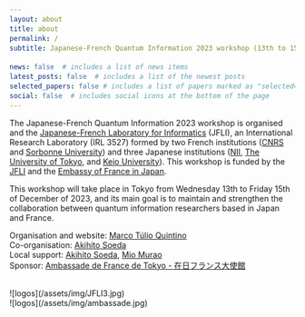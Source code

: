 ```yaml
---
layout: about
title: about
permalink: /
subtitle: Japanese-French Quantum Information 2023 workshop (13th to 15th December 2023)

news: false  # includes a list of news items
latest_posts: false  # includes a list of the newest posts
selected_papers: false # includes a list of papers marked as "selected={true}"
social: false  # includes social icons at the bottom of the page
---
```


The Japanese-French Quantum Information 2023 workshop is organised and the [Japanese-French Laboratory for Informatics](https://jfli.cnrs.fr) (JFLI), an International Research Laboratory (IRL 3527) formed by two French institutions ([CNRS](https://www.cnrs.fr/en) and [Sorbonne University](https://www.sorbonne-universite.fr/)) and three Japanese institutions ([NII](https://www.nii.ac.jp/en/), [The University of Tokyo](https://www.u-tokyo.ac.jp/en/), and [Keio University](https://www.keio.ac.jp/en/)). This workshop is funded by the [JFLI](https://jfli.cnrs.fr) and the [Embassy of France in Japan](https://jp.ambafrance.org/).

This workshop will take place in Tokyo from Wednesday 13th to Friday 15th of December of 2023, and its main goal is to maintain and strengthen the collaboration between quantum information researchers based in Japan and France.


Organisation and website: [Marco Túlio Quintino](https://mtcq.github.io/) <br>
Co-organisation: [Akihito Soeda](https://www.nii.ac.jp/en/faculty/informatics/soeda_akihito/) <br>
Local support:  [Akihito Soeda](https://www.nii.ac.jp/en/faculty/informatics/soeda_akihito/), [Mio Murao](http://www.s.u-tokyo.ac.jp/en/people/murao_mio/) <br>
Sponsor:  [Ambassade de France de Tokyo - 在日フランス大使館](https://jp.ambafrance.org/)

 <br>
 ![logos](/assets/img/JFLI3.jpg)
 <br>
 ![logos](/assets/img/ambassade.jpg)
